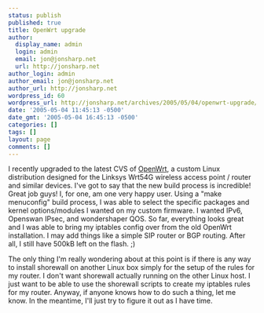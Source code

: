 ```yaml
---
status: publish
published: true
title: OpenWrt upgrade
author:
  display_name: admin
  login: admin
  email: jon@jonsharp.net
  url: http://jonsharp.net
author_login: admin
author_email: jon@jonsharp.net
author_url: http://jonsharp.net
wordpress_id: 60
wordpress_url: http://jonsharp.net/archives/2005/05/04/openwrt-upgrade/
date: '2005-05-04 11:45:13 -0500'
date_gmt: '2005-05-04 16:45:13 -0500'
categories: []
tags: []
layout: page
comments: []
---
```

I recently upgraded to the latest CVS of [OpenWrt](http://www.openwrt.org), a custom Linux distribution designed for the Linksys Wrt54G wireless access point / router and similar devices.  I've got to say that the new build process is incredible!  Great job guys!  I, for one, am one very happy user.  Using a "make menuconfig" build process, I was able to select the specific packages and kernel options/modules I wanted on my custom firmware.  I wanted IPv6, Openswan IPsec, and wondershaper QOS.  So far, everything looks great and I was able to bring my iptables config over from the old OpenWrt installation.  I may add things like a simple SIP router or BGP routing.  After all, I still have 500kB left on the flash. ;)

The only thing I'm really wondering about at this point is if there is any way to install shorewall on another Linux box simply for the setup of the rules for my router.  I don't want shorewall actually running on the other Linux host.  I just want to be able to use the shorewall scripts to create my iptables rules for my router.  Anyway, if anyone knows how to do such a thing, let me know.  In the meantime, I'll just try to figure it out as I have time.
